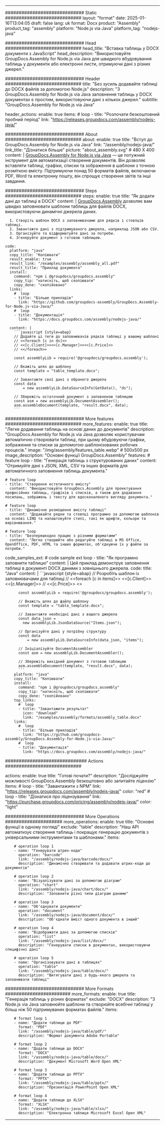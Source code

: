



---
############################# Static ############################
layout: "format"
date:  2025-01-16T13:04:05
draft: false
lang: uk
format: Docx
product: "Assembly"
product_tag: "assembly"
platform: "Node.js via Java"
platform_tag: "nodejs-java"

############################# Head ############################
head_title: "Вставка таблиць у DOCX документи з JavaScript"
head_description: "Використовуйте GroupDocs.Assembly for Node.js via Java для швидкого вбудовування таблиць у документи або електронні листи, отримуючи дані з різних джерел."

############################# Header ############################
title: "Без зусиль додавайте таблиці до DOCX файлів за допомогою Node.js" 
description: "З GroupDocs.Assembly for Node.js via Java заповнення таблиць у DOCX документах є простим, використовуючи дані з кількох джерел."
subtitle: "GroupDocs.Assembly for Node.js via Java" 

header_actions:
  enable: true
  items:
    #  loop
    - title: "Розпочати безкоштовний пробний період"
      link: "https://releases.groupdocs.com/assembly/nodejs-java/"
      
############################# About ############################
about:
    enable: true
    title: "Вступ до GroupDocs.Assembly for Node.js via Java"
    link: "/assembly/nodejs-java/"
    link_title: "Дізнатися більше"
    picture: "about_assembly.svg" # 480 X 400
    content: |
       [GroupDocs.Assembly for Node.js via Java](/assembly/nodejs-java/) — це потужний інструмент для автоматизації створення документів. Він дозволяє вставляти таблиці, графіки, списки та зображення в шаблони з точною розміткою вмісту. Підтримуючи понад 50 форматів файлів, включаючи PDF, Word та електронну пошту, він спрощує створення звітів та інші завдання.

############################# Steps ############################
steps:
    enable: true
    title: "Як додати дані до таблиці в DOCX"
    content: |
      [GroupDocs.Assembly](/assembly/nodejs-java/) дозволяє вам швидко заповнювати шаблони таблиць для файлів DOCX, використовуючи динамічні джерела даних.
      
      1. Створіть шаблон DOCX з заповнювачами для рядків і стовпців таблиці.
      2. Завантажте дані з підтримуваного джерела, наприклад JSON або CSV.
      3. Організуйте та відформатуйте дані за потреби.
      4. Згенеруйте документ з готовою таблицею.
   
    code:
      platform: "java"
      copy_title: "Копіювати"
      result_enable: true
      result_link: "/examples/assembly/assembly_all.pdf"
      result_title: "Приклад документа"
      install:
        command: "npm i @groupdocs/groupdocs.assembly"
        copy_tip: "натисніть, щоб скопіювати"
        copy_done: "скопійовано"
      links:
        #  loop
        - title: "Більше прикладів"
          link: "https://github.com/groupdocs-assembly/GroupDocs.Assembly-for-Node.js-via-Java/"
        #  loop
        - title: "Документація"
          link: "https://docs.groupdocs.com/assembly/nodejs-java/"
          
      content: |
        ```javascript {style=abap}
        // Додайте ці теги до заповнювачів рядків таблиці у вашому шаблоні
        // <<foreach [c in ds]>>
        // <<[c.Client]>><<[c.Manager]>><<[c.Price]>>
        // <</foreach>>
    
        const assemblyLib = require('@groupdocs/groupdocs.assembly');

        // Вкажіть шлях до шаблону
        const template = "table_template.docx";

        // Завантажте свої дані з обраного джерела
        const data 
            = new assemblyLib.DataSourceInfo(GetData(), "ds");

        // Збережіть остаточний документ з заповненою таблицею
        const asm = new assemblyLib.DocumentAssembler();
        asm.assembleDocument(template, "result.docx", data);
        ```           

############################# More features ############################
more_features:
  enable: true
  title: "Легке додавання таблиць на основі даних до документів"
  description: "GroupDocs.Assembly for Node.js via Java дозволяє користувачам автоматично створювати таблиці, при цьому вбудовуючи графіки, зображення та списки за допомогою шаблонізованих робочих процесів."
  image: "/img/assembly/features_table.webp" # 500x500 px
  image_description: "Основні функції GroupDocs.Assembly"
  features:
    # feature loop
    - title: "Генерація таблиць з структурованих даних"
      content: "Отримуйте дані з JSON, XML, CSV та інших форматів для автоматичного заповнення таблиць документа."

    # feature loop
    - title: "Створення естетичного вмісту"
      content: "Використовуйте GroupDocs.Assembly для проектування професійних таблиць, графіків і списків, а також для додавання посилань, зображень і тексту для вдосконаленого вигляду документа."

    # feature loop
    - title: "Динамічне розміщення вмісту таблиці"
      content: "Додавайте рядки та стовпці програмно за допомогою шаблонів на основі LINQ та налаштовуйте стилі, такі як шрифти, кольори та вирівнювання."

    # feature loop
    - title: "Безперешкодно працює з різними форматами"
      content: "Легко створюйте або редагуйте таблиці в MS Office, OpenOffice, PDF, HTML та інших форматах, об'єднуючи їх у файли за потреби."
      
  code_samples_ext:
    # code sample ext loop
    - title: "Як програмно заповнити таблицю"
      content: |
        Цей приклад демонструє заповнення таблиці в документі DOCX даними з зовнішнього джерела.
      code:
        title: "Java"
        content: |
          ```javascript {style=abap}
          // Розробіть шаблон із заповнювачами для таблиці
          // <<foreach [c in items]>> <<[c.Client]>><<[c.Manager]>>
          //  <<[c.Price]>> <</foreach>>
          
          const assemblyLib = require('@groupdocs/groupdocs.assembly');

          // Вкажіть шлях до файлу шаблону
          const template = "table_template.docx";

          // Завантажте необхідні дані з вашого джерела
          const data_json = 
            new assemblyLib.JsonDataSource("Items.json");

          // Організуйте дані у потрібну структуру
          const data 
              = new assemblyLib.DataSourceInfo(data_json, "items");

          // Ініціалізуйте DocumentAssembler
          const asm = new assemblyLib.DocumentAssembler();

          // Збережіть вихідний документ з готовою таблицею
          asm.assembleDocument(template, "result.docx", data);
          ```
        platform: "java"
        copy_title: "Копіювати"
        install:
          command: "npm i @groupdocs/groupdocs.assembly"
          copy_tip: "натисніть, щоб скопіювати"
          copy_done: "скопійовано"
        top_links:
          #  loop
          - title: "Завантажити результат"
            icon: "download"
            link: "/examples/assembly/formats/assembly_table.docx"
        links:
          #  loop
          - title: "Більше прикладів"
            link: "https://github.com/groupdocs-assembly/GroupDocs.Assembly-for-Node.js-via-Java/"
          #  loop
          - title: "Документація"
            link: "https://docs.groupdocs.com/assembly/nodejs-java/"
            

            


############################## Actions ############################

actions:
  enable: true
  title: "Готові почати?"
  description: "Досліджуйте можливості GroupDocs.Assembly безкоштовно або запитайте ліцензію"
  items:
    #  loop
    - title: "Завантажити з NPM"
      link: "https://releases.groupdocs.com/assembly/nodejs-java/"
      color: "red"
        #  loop
    - title: "Дізнатися про ліцензування"
      link: "https://purchase.groupdocs.com/pricing/assembly/nodejs-java/"
      color: "light"


############################# More Operations #####################
more_operations:
    enable: true
    title: "Основні функції в одному погляді"
    exclude: "table"
    description: "Наш API автоматизує створення таблиць і покращує генерацію документів з універсальними інструментами та шаблонами."
    items: 
          
        # operation loop 1
        - name: "Генерувати штрих-коди"
          operation: "barcode"
          link: "/assembly/nodejs-java/barcode/docx/"
          description: "Динамічно створювати та додавати штрих-коди до документів"

        # operation loop 2
        - name: "Візуалізувати дані за допомогою діаграм"
          operation: "chart"
          link: "/assembly/nodejs-java/chart/docx/"
          description: "Заповнити різні типи діаграм даними"

        # operation loop 3
        - name: "Об'єднувати документи"
          operation: "document"
          link: "/assembly/nodejs-java/document/docx/"
          description: "Об'єднати вміст одного документа в інший"

        # operation loop 4
        - name: "Відображати дані за допомогою списків"
          operation: "list"
          link: "/assembly/nodejs-java/list/docx/"
          description: "Генерувати списки в документах, використовуючи специфічні дані"

        # operation loop 5
        - name: "Організовувати дані в таблицях"
          operation: "table"
          link: "/assembly/nodejs-java/table/docx/"
          description: "Витягувати дані з будь-якого джерела та заповнювати таблиці"
         
          
############################# More Formats ########################
more_formats:
    enable: true
    title: "Генерація таблиць у різних форматах"
    exclude: "DOCX"
    description: "З Node.js via Java заповнюйте шаблони та створюйте всебічні таблиці у більш ніж 50 підтримуваних форматах файлів."
    items: 
          
        # format loop 1
        - name: "Додати таблицю до PDF"
          format: "PDF"
          link: "/assembly/nodejs-java/table/pdf/"
          description: "Формат документа Adobe Portable"
          
        # format loop 2
        - name: "Додати таблицю до DOCX"
          format: "DOCX"
          link: "/assembly/nodejs-java/table/docx/"
          description: "Документ Microsoft Word Open XML"
          
        # format loop 3
        - name: "Додати таблицю до PPTX"
          format: "PPTX"
          link: "/assembly/nodejs-java/table/pptx/"
          description: "Презентація PowerPoint Open XML"
          
        # format loop 4
        - name: "Додати таблицю до XLSX"
          format: "XLSX"
          link: "/assembly/nodejs-java/table/xlsx/"
          description: "Електронна таблиця Microsoft Excel Open XML"


          

---